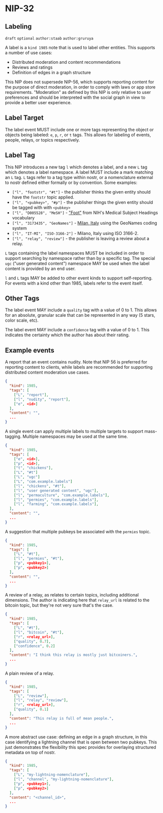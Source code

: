 NIP-32
======

Labeling
---------

`draft` `optional` `author:staab` `author:gruruya`

A label is a `kind 1985` note that is used to label other entities. This supports a number of use cases:

- Distributed moderation and content recommendations
- Reviews and ratings
- Definition of edges in a graph structure

This NIP does not supersede NIP-56, which supports reporting content for the purpose of
direct moderation, in order to comply with laws or app store requirements. "Moderation"
as defined by this NIP is only relative to user preferences and should be interpreted
with the social graph in view to provide a better user experience.

Label Target
----

The label event MUST include one or more tags representing the object or objects being
labeled: `e`, `p`, `r`, or `t` tags. This allows for labeling of events, people, relays,
or topics respectively.

Label Tag
----

This NIP introduces a new tag `l` which denotes a label, and a new `L` tag which denotes a label namespace. A label MUST include a mark matching an `L` tag. `L` tags refer to a tag type within nostr, or a nomenclature external to nostr defined either formally or by convention. Some examples:

- `["l", "footstr", "#t"]` - the publisher thinks the given entity should have the `footstr` topic applied.
- `["l", "<pubkey>", "#p"]` - the publisher things the given entity should be tagged with with `<pubkey>`
- `["l", "D005528", "MeSH"]` - ["Foot"](https://meshb.nlm.nih.gov/record/ui?ui=D005528) from NIH's Medical Subject Headings vocabulary
- `["l", "3173435", "GeoNames"]` - [Milan, Italy](https://www.geonames.org/3173435/milan.html) using the GeoNames coding system
- `["l", "IT-MI", "ISO-3166-2"]` - Milano, Italy using ISO 3166-2.
- `["l", "relay", "review"]` - the publisher is leaving a review about a relay.

`L` tags containing the label namespaces MUST be included in order to support searching by
namespace rather than by a specific tag. The special `ugc` ("user generated content") namespace
MAY be used when the label content is provided by an end user.

`l` and `L` tags MAY be added to other event kinds to support self-reporting. For events
with a kind other than 1985, labels refer to the event itself.

Other Tags
-----

The label event MAY include a `quality` tag with a value of 0 to 1. This allows for an
absolute, granular scale that can be represented in any way (5 stars, color scale, etc).

The label event MAY include a `confidence` tag with a value of 0 to 1. This indicates the certainty which the author has about their rating.

Example events
--------------

A report that an event contains nudity. Note that NIP 56 is preferred for reporting content
to clients, while labels are recommended for supporting distributed content moderation use
cases.

```json
{
  "kind": 1985,
  "tags": [
    ["L", "report"],
    ["l", "nudity", "report"],
    ["e", <id>]
  ],
  "content": "",
  ...
}
```

A single event can apply multiple labels to multiple targets to support mass-tagging. Multiple
namespaces may be used at the same time.

```json
{
  "kind": 1985,
  "tags": [
    ["e", <id>],
    ["p", <id>],
    ["t", "chickens"],
    ["L", "#t"]
    ["L", "ugc"]
    ["L", "com.example.labels"]
    ["l", "chickens", "#t"],
    ["l", "user generated content", "ugc"],
    ["l", "permaculture", "com.example.labels"],
    ["l", "permies", "com.example.labels"],
    ["l", "farming", "com.example.labels"],
  ],
  "content": "",
  ...
}
```

A suggestion that multiple pubkeys be associated with the `permies` topic.

```json
{
  "kind": 1985,
  "tags": [
    ["L", "#t"],
    ["l", "permies", "#t"],
    ["p", <pubkey1>],
    ["p", <pubkey2>]
  ],
  "content": "",
  ...
}
```

A review of a relay, as relates to certain topics, including additional dimensions. The author
is indicating here that `relay_url` is related to the bitcoin topic, but they're not very sure
that's the case.

```json
{
  "kind": 1985,
  "tags": [
    ["L", "#t"],
    ["l", "bitcoin", "#t"],
    ["r", <relay_url>],
    ["quality", 0.7],
    ["confidence", 0.2]
  ],
  "content": "I think this relay is mostly just bitcoiners.",
  ...
}
```

A plain review of a relay.

```json
{
  "kind": 1985,
  "tags": [
    ["L", "review"],
    ["l", "relay", "review"],
    ["r", <relay_url>],
    ["quality", 0.1]
  ],
  "content": "This relay is full of mean people.",
  ...
}
```

A more abstract use case: defining an edge in a graph structure, in this case identifying
a lightning channel that is open between two pubkeys. This just demonstrates the flexibility
this spec provides for overlaying structured metadata on top of nostr.

```json
{
  "kind": 1985,
  "tags": [
    ["L", "my-lightning-nomenclature"],
    ["l", "channel", "my-lightning-nomenclature"],
    ["p", <pubkey1>],
    ["p", <pubkey2>]
  ],
  "content": "<channel_id>",
  ...
}
```
